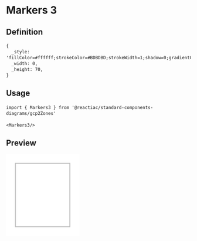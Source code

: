 # Markers 3

## Definition

```
{
  _style: 'fillColor=#ffffff;strokeColor=#BDBDBD;strokeWidth=1;shadow=0;gradientColor=none;',
  _width: 0,
  _height: 70,
}
```

## Usage

```
import { Markers3 } from '@reactiac/standard-components-diagrams/gcp2Zones'

<Markers3/>
```

## Preview

<img src="./markers-3.png" width="200"/>
